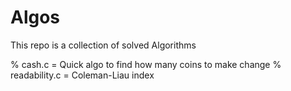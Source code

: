 # Algos

This repo is a collection of solved Algorithms

% cash.c = Quick algo to find how many coins to make change
% readability.c = Coleman-Liau index
